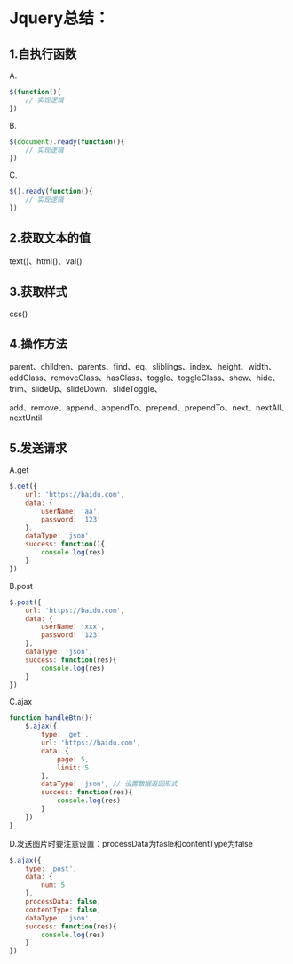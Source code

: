 # Jquery总结：

## 1.自执行函数

A.

```js
$(function(){
    // 实现逻辑
})
```

B.

```js
$(document).ready(function(){
    // 实现逻辑
})
```

C.

```js
$().ready(function(){
    // 实现逻辑
})
```

## 2.获取文本的值

text()、html()、val()

## 3.获取样式

css()

## 4.操作方法

parent、children、parents、find、eq、sliblings、index、height、width、addClass、removeClass、hasClass、toggle、toggleClass、show、hide、trim、slideUp、slideDown、slideToggle、

add、remove、append、appendTo、prepend、prependTo、next、nextAll、nextUntil

## 5.发送请求

A.get

```js
$.get({
    url: 'https://baidu.com',
    data: {
        userName: 'aa',
        password: '123'
    },
    dataType: 'json',
    success: function(){
        console.log(res)
    }
})
```

B.post

```js
$.post({
    url: 'https://baidu.com',
    data: {
        userName: 'xxx',
        password: '123'
    },
    dataType: 'json',
    success: function(res){
        console.log(res)
    }
})
```

C.ajax

```js
function handleBtn(){
    $.ajax({
        type: 'get',
        url: 'https://baidu.com',
        data: {
            page: 5,
            limit: 5
        },
        dataType: 'json', // 设置数据返回形式
        success: function(res){
            console.log(res)
        }
    })
}
```

D.发送图片时要注意设置：processData为fasle和contentType为false

```js
$.ajax({
    type: 'post',
    data: {
        num: 5
    },
    processData: false,
    contentType: false,
    dataType: 'json',
    success: function(res){
        console.log(res)
    }
})
```

